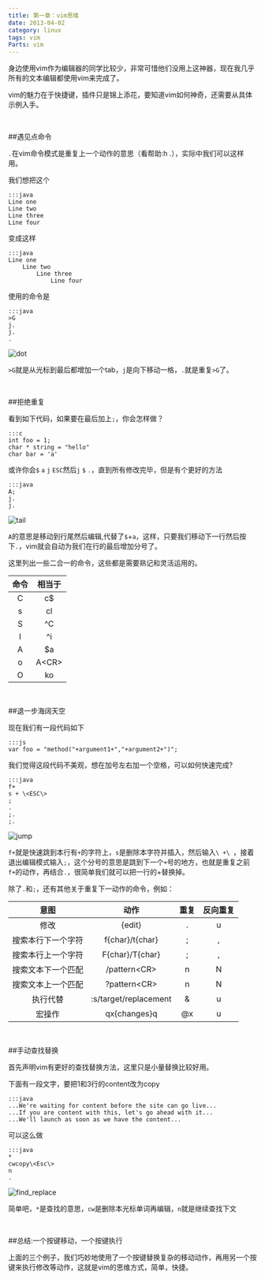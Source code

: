 ```yaml
---
title: 第一章：vim思维
date: 2013-04-02
category: linux
tags: vim
Parts: vim
---
```


身边使用vim作为编辑器的同学比较少，非常可惜他们没用上这神器，现在我几乎所有的文本编辑都使用vim来完成了。
<!-- excerpt -->

vim的魅力在于快捷键，插件只是锦上添花，要知道vim如何神奇，还需要从具体示例入手。

<br/>

##遇见点命令

`.`在vim命令模式是重复上一个动作的意思（看帮助:h .），实际中我们可以这样用。

我们想把这个

    :::java
    Line one
    Line two 
    Line three
    Line four

变成这样

    :::java
    Line one
    	Line two 
    		Line three
    			Line four

<!-- more -->

使用的命令是

    :::java
    >G
    j.
    j.
    .

![dot]({filename}/images/forvim/dot.gif)

`>G`就是从光标到最后都增加一个tab，`j`是向下移动一格，`.`就是重复`>G`了。

<br/>

##拒绝重复

看到如下代码，如果要在最后加上`;`，你会怎样做？

    :::c
    int foo = 1;
    char * string = "hello"
    char bar = 'a'

或许你会`$` `a` `j` `ESC`然后`j` `$` `.`，直到所有修改完毕，但是有个更好的方法

    :::java
    A;
    j.
    j.

![tail]({filename}/images/forvim/tail.gif)

`A`的意思是移动到行尾然后编辑,代替了`$`+`a`，这样，只要我们移动下一行然后按下`.`，vim就会自动为我们在行的最后增加分号了。

这里列出一些二合一的命令，这些都是需要熟记和灵活运用的。

命令|相当于
:-----:|:-----:
C|c$
s|cl
S|^C
I|^i
A|$a
o|A\<CR\>
O|ko

<br/>

##退一步海阔天空

现在我们有一段代码如下

    :::js
    var foo = "method("+argument1+","+argument2+")";

我们觉得这段代码不美观，想在加号左右加一个空格，可以如何快速完成?

    :::java
    f+
    s + \<ESC\>
    ;
    .
    ;.
    ;.

![jump]({filename}/images/forvim/jump.gif)

`f+`就是快速跳到本行有`+`的字符上，`s`是删除本字符并插入，然后输入`\ +\ `，接着退出编辑模式输入`;`，这个分号的意思是跳到下一个`+`号的地方，也就是重复之前`f+`的动作，再结合`.`，很简单我们就可以把一行的+替换掉。

除了`.`和`;`，还有其他关于重复下一动作的命令，例如：

意图| 动作| 重复| 反向重复
:-----:|:-----:|:-----:|:-----:
修改|\{edit\}|.|u
搜索本行下一个字符|f\{char\}/t\{char\}|;|,
搜索本行上一个字符|F\{char\}/T\{char\}|;|,
搜索文本下一个匹配|/pattern\<CR\>|n|N
搜索文本上一个匹配|?pattern\<CR\>|n|N
执行代替|:s/target/replacement|\&|u
宏操作|qx\{changes\}q|@x|u

<br/>

##手动查找替换

首先声明vim有更好的查找替换方法，这里只是小量替换比较好用。

下面有一段文字，要把1和3行的content改为copy

    :::java
    ...We're waiting for content before the site can go live...
    ...If you are content with this, let's go ahead with it...
    ...We'll launch as soon as we have the content...

可以这么做

    :::java
    *
    cwcopy\<Esc\>
    n
    .

![find_replace]({filename}/images/forvim/find_replace.gif)

简单吧，`*`是查找的意思，`cw`是删除本光标单词再编辑，`n`就是继续查找下文

<br/>

##总结:一个按键移动，一个按键执行

上面的三个例子，我们巧妙地使用了一个按键替换复杂的移动动作，再用另一个按键来执行修改等动作，这就是vim的思维方式，简单，快捷。

